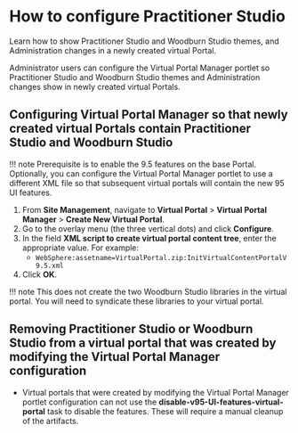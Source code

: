 # How to configure Practitioner Studio

Learn how to show Practitioner Studio and Woodburn Studio themes, and Administration changes in a newly created virtual Portal.

Administrator users can configure the Virtual Portal Manager portlet so Practitioner Studio and Woodburn Studio themes and Administration changes show in newly created virtual Portals.

## Configuring Virtual Portal Manager so that newly created virtual Portals contain Practitioner Studio and Woodburn Studio

!!! note
    Prerequisite is to enable the 9.5 features on the base Portal. Optionally, you can configure the Virtual Portal Manager portlet to use a different XML file so that subsequent virtual portals will contain the new 95 UI features.

1.  From **Site Management**, navigate to **Virtual Portal** \> **Virtual Portal Manager** \> **Create New Virtual Portal**.
2.  Go to the overlay menu \(the three vertical dots\) and click **Configure**.
3.  In the field **XML script to create virtual portal content tree**, enter the appropriate value. For example:
    -   `WebSphere:assetname=VirtualPortal.zip:InitVirtualContentPortalV9.5.xml`
4.  Click **OK**.

!!! note
    This does not create the two Woodburn Studio libraries in the virtual portal. You will need to syndicate these libraries to your virtual portal.

## Removing Practitioner Studio or Woodburn Studio from a virtual portal that was created by modifying the Virtual Portal Manager configuration

-   Virtual portals that were created by modifying the Virtual Portal Manager portlet configuration can not use the **disable-v95-UI-features-virtual-portal** task to disable the features. These will require a manual cleanup of the artifacts.


